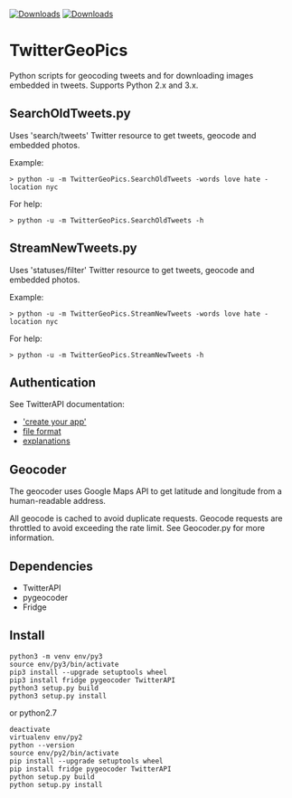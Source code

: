 [![Downloads](https://img.shields.io/pypi/dm/TwitterGeoPics.svg)](https://crate.io/packages/TwitterGeoPics)
[![Downloads](https://img.shields.io/pypi/v/TwitterGeoPics.svg)](https://crate.io/packages/TwitterGeoPics)

TwitterGeoPics
==============
Python scripts for geocoding tweets and for downloading images embedded in tweets.  Supports Python 2.x and 3.x.

SearchOldTweets.py
-----------------
Uses 'search/tweets' Twitter resource to get tweets, geocode and embedded photos.

Example:

	> python -u -m TwitterGeoPics.SearchOldTweets -words love hate -location nyc

For help:

	> python -u -m TwitterGeoPics.SearchOldTweets -h

StreamNewTweets.py
-----------------
Uses 'statuses/filter' Twitter resource to get tweets, geocode and embedded photos.

Example:

	> python -u -m TwitterGeoPics.StreamNewTweets -words love hate -location nyc

For help:

	> python -u -m TwitterGeoPics.StreamNewTweets -h
	
Authentication
--------------
See TwitterAPI documentation:

* ['create  your app'](https://apps.twitter.com)
* [file format](http://pythonhosted.org/TwitterAPI/twitteroauth.html )
* [explanations](https://developer.twitter.com/en/docs/basics/getting-started)

Geocoder
--------
The geocoder uses Google Maps API to get latitude and longitude from a human-readable address. 

All geocode is cached to avoid duplicate requests.  Geocode requests are throttled to avoid exceeding the rate limit.  See Geocoder.py for more information.

Dependencies
-----------
* TwitterAPI
* pygeocoder
* Fridge

Install
-------

    python3 -m venv env/py3  
    source env/py3/bin/activate  
    pip3 install --upgrade setuptools wheel
    pip3 install fridge pygeocoder TwitterAPI
    python3 setup.py build  
    python3 setup.py install  

or python2.7

    deactivate
    virtualenv env/py2
    python --version
    source env/py2/bin/activate
    pip install --upgrade setuptools wheel
    pip install fridge pygeocoder TwitterAPI
    python setup.py build
    python setup.py install



